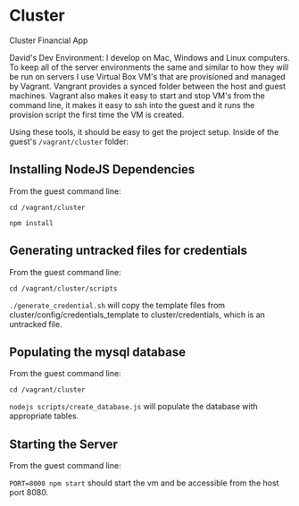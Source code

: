 # Cluster
Cluster Financial App

David's Dev Environment:
I develop on Mac, Windows and Linux computers. To keep all of the server environments the same and similar to how they will be run on servers I use Virtual Box VM's that are provisioned and managed by Vagrant. Vangrant provides a synced folder between the host and guest machines. Vagrant also makes it easy to start and stop VM's from the command line, it makes it easy to ssh into the guest and it runs the provision script the first time the VM is created.

  Using these tools, it should be easy to get the project setup. Inside of the guest's `/vagrant/cluster` folder:

## Installing NodeJS Dependencies
From the guest command line:

`cd /vagrant/cluster`

`npm install`

## Generating untracked files for credentials
From the guest command line:

`cd /vagrant/cluster/scripts`

`./generate_credential.sh` will copy the template files from cluster/config/credentials_template to cluster/credentials, which is an untracked file. 

## Populating the mysql database
From the guest command line:

`cd /vagrant/cluster`

`nodejs scripts/create_database.js` will populate the database with appropriate tables.

## Starting the Server
From the guest command line:

`PORT=8000 npm start` should start the vm and be accessible from the host port 8080.
